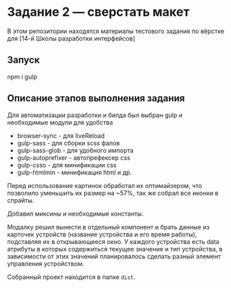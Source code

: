 # Задание 2 — сверстать макет

В этом репозитории находятся материалы тестового задания по вёрстке для [14-й Школы разработки интерфейсов]

## Запуск
npm i
gulp

## Описание этапов выполнения задания

Для автоматизации разработки и билда был выбран gulp и необходимые модули для удобства

- browser-sync - для liveReload
- gulp-sass - для сборки scss фалов
- gulp-sass-glob - для удобного импорта
- gulp-autoprefixer - автопрефексер css
- gulp-csso - для минификации css
- gulp-htmlmin - минификация html
и др.

Перед использование картинок обработал их оптимайзером, что позволило уменьшить их размер на ~57%, так же собрал все иконки в спрайты.

Добавил миксины и необходимые константы.

Модалку решил вынести в отдельный компонент и брать данные из карточек устройств (название устройства и его время работы), подставляя их в открывающееся окно.
У каждого устройства есть data атрибуты в которых содержиться текущее значение и тип устройства, в зависимости от этих значений планировалось сделать разный элемент управления устройством.

Собранный проект находится в папке `dist`.